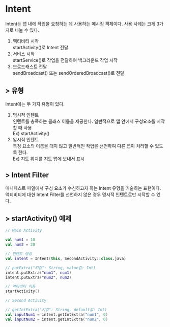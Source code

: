 # Intent
Intent는 앱 내에 작업을 요청하는 데 사용하는 메시징 객체이다. 사용 사례는 크게 3가지로 나눌 수 있다.  
1. 액티비티 시작   
    startActivity()로 Intent 전달
2. 서비스 시작   
    startService()로 작업을 전달하여 백그라운드 작업 시작
3. 브로드캐스트 전달   
    sendBroadcast() 또는 sendOrderedBroadcast()로 전달

## > 유형
Intent에는 두 가지 유형이 있다.
1. 명시적 인텐트   
    인텐트를 충족하는 클래스 이름을 제공한다. 일반적으로 앱 안에서 구성요소를 시작할 때 사용   
    Ex) startActivity()
2. 암시적 인텐트   
    특정 요소의 이름을 대지 않고 일반적인 작업을 선언하여 다른 앱이 처리할 수 있도록 한다.   
    Ex) 지도 위치를 지도 앱에 보내서 표시

## > Intent Filter
매니페스트 파일에서 구성 요소가 수신하고자 하는 Intent 유형을 기술하는 표현이다. 액티비티에 대한 Intent Filter를 선언하지 않은 경우 명시적 인텐트로만 시작할 수 있다.

## > startActivity() 예제
```kotlin
// Main Activity

val num1 = 10
val num2 = 20

// 인텐트 생성
val intent = Intent(this, SecondActivity::class.java)

// putExtra("키값": String, value값: Int)
intent.putExtra("num1", num1)
intent.putExtra("num2", num2)

// 액티비티 이동
startActivity()
```

```kotlin
// Second Activity

// getIntExtra("키값": String, default값: Int)
val inputNum1 = intent.getIntExtra("num1", 0)
val inputNum2 = intent.getIntExtra("num2", 0)
```